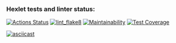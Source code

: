 ### Hexlet tests and linter status:
[![Actions Status](https://github.com/alena-yudzina/python-project-lvl2/workflows/hexlet-check/badge.svg)](https://github.com/alena-yudzina/python-project-lvl2/actions) [![lint_flake8](https://github.com/alena-yudzina/python-project-lvl2/actions/workflows/flake8.yml/badge.svg)](https://github.com/alena-yudzina/python-project-lvl2/actions/workflows/flake8.yml) [![Maintainability](https://api.codeclimate.com/v1/badges/ebf68925e4dd486aae67/maintainability)](https://codeclimate.com/github/alena-yudzina/python-project-lvl2/maintainability) [![Test Coverage](https://api.codeclimate.com/v1/badges/ebf68925e4dd486aae67/test_coverage)](https://codeclimate.com/github/alena-yudzina/python-project-lvl2/test_coverage)

[![asciicast](https://asciinema.org/a/gz9nsNXR3RRIFdviZ9HfUO3AN.svg)](https://asciinema.org/a/gz9nsNXR3RRIFdviZ9HfUO3AN)